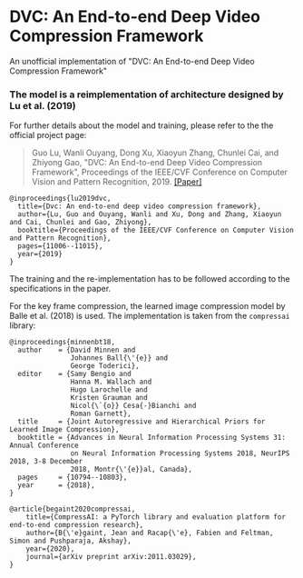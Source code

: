 # DVC: An End-to-end Deep Video Compression Framework
An unofficial implementation of "DVC: An End-to-end Deep Video Compression Framework"

### The model is a reimplementation of architecture designed by Lu et al. (2019) 
For further details about the model and training, please refer to the the official project page:
> Guo Lu, Wanli Ouyang, Dong Xu, Xiaoyun Zhang, Chunlei Cai, and Zhiyong Gao, "DVC: An End-to-end Deep Video Compression Framework", Proceedings of the IEEE/CVF Conference on Computer Vision and Pattern Recognition, 2019. [[Paper]](https://openaccess.thecvf.com/content_CVPR_2019/papers/Lu_DVC_An_End-To-End_Deep_Video_Compression_Framework_CVPR_2019_paper.pdf)
```
@inproceedings{lu2019dvc,
  title={Dvc: An end-to-end deep video compression framework},
  author={Lu, Guo and Ouyang, Wanli and Xu, Dong and Zhang, Xiaoyun and Cai, Chunlei and Gao, Zhiyong},
  booktitle={Proceedings of the IEEE/CVF Conference on Computer Vision and Pattern Recognition},
  pages={11006--11015},
  year={2019}
}
```

The training and the re-implementation has to be followed according to the specifications in the paper.

For the key frame compression, the learned image compression model by Balle et al. (2018) is used. The implementation is taken from the ```compressai``` library:

```
@inproceedings{minnenbt18,
  author    = {David Minnen and
               Johannes Ball{\'{e}} and
               George Toderici},
  editor    = {Samy Bengio and
               Hanna M. Wallach and
               Hugo Larochelle and
               Kristen Grauman and
               Nicol{\`{o}} Cesa{-}Bianchi and
               Roman Garnett},
  title     = {Joint Autoregressive and Hierarchical Priors for Learned Image Compression},
  booktitle = {Advances in Neural Information Processing Systems 31: Annual Conference
               on Neural Information Processing Systems 2018, NeurIPS 2018, 3-8 December
               2018, Montr{\'{e}}al, Canada},
  pages     = {10794--10803},
  year      = {2018},
}
```
```
@article{begaint2020compressai,
	title={CompressAI: a PyTorch library and evaluation platform for end-to-end compression research},
	author={B{\'e}gaint, Jean and Racap{\'e}, Fabien and Feltman, Simon and Pushparaja, Akshay},
	year={2020},
	journal={arXiv preprint arXiv:2011.03029},
}
```
